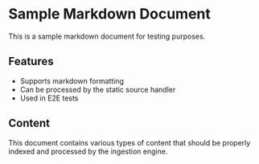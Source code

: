 # Sample Markdown Document

This is a sample markdown document for testing purposes.

## Features

- Supports markdown formatting
- Can be processed by the static source handler
- Used in E2E tests

## Content

This document contains various types of content that should be
properly indexed and processed by the ingestion engine.
